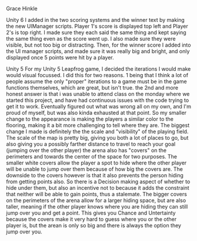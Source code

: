 Grace Hinkle

Unity 6
I added in the two scoring systems and the winner text by making the new UIManager scripts. Player 1's score is displayed top left and Player 2's is top right. I made sure they each said the same thing and kept saying the same thing even as the score went up. I also made sure they were visible, but not too big or distracting.
Then, for the winner score I added into the UI manager scripts, and made sure it was really big and bright, and only displayed once 5 points were hit by a player. 

Unity 5
For my Unity 5 Leapfrog game, I decided the iterations I would make would visual focussed. I did this for two reasons. 
1 being that I think a lot of people assume the only "proper" iterations to a game must be in the game functions themselves, which are great, but isn't true.
the 2nd and more honest answer is that i was unable to attend class on the monday where we started this project, and have had continuous issues with the code trying to get it to work.
Eventually figured out what was wrong all on my own, and I'm proud of myself, but was also kinda exhausted at that point.
So my smaller change to the appearance is making the players a similar color to the flooring, making it a bit more challenging to tell where they are.
The biggest change I made is definitely the the scale and "visibility" of the playing field. The scale of the map is pretty big, giving you both a lot of places to go, but also giving you a possibly farther distance to travel to reach your goal (jumping over the other player)
the arena also has "covers" on the perimeters and towards the center of the space for two purposes. The smaller white covers allow the player a spot to hide where the other player will be unable to jump over them because of how big the covers are. 
The downside to the covers however is that it also prevents the person hiding from getting points also. So there is a Decision making aspect of whether to hide under them, but also an incentive not to because it adds the constraint that neither will be able to gain points, thus a stalemate.
The bigger covers on the perimeters of the arena allow for a larger hiding space, but are also taller, meaning if the other player knows where you are hiding they can still jump over you and get a point. This gives you Chance and Untertainty because the covers make it very hard to guess where you or the other player is, 
but the arean is only so big and there is always the option they jump over you.
